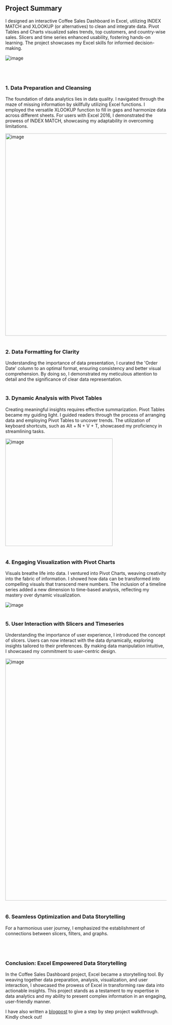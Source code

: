 ## Project Summary

I designed an interactive Coffee Sales Dashboard in Excel, utilizing INDEX MATCH and XLOOKUP (or alternatives) to clean and integrate data. Pivot Tables and Charts visualized sales trends, top customers, and country-wise sales. Slicers and time series enhanced usability, fostering hands-on learning. The project showcases my Excel skills for informed decision-making.

![image](https://github.com/tejaswini-girish/Data-Analytics-Projects/assets/136778982/f0e36dd5-f796-4831-b043-12ba438990ca)
<br></br>
<br></br>

### 1. Data Preparation and Cleansing

The foundation of data analytics lies in data quality. I navigated through the maze of missing information by skillfully utilizing Excel functions. I employed the versatile XLOOKUP function to fill in gaps and harmonize data across different sheets. For users with Excel 2016, I demonstrated the prowess of INDEX MATCH, showcasing my adaptability in overcoming limitations.

<img width="630" alt="image" src="https://github.com/tejaswini-girish/Data-Analytics-Projects/assets/136778982/1be6c1d8-b383-4088-8c2b-58c6763d8a39">
<br></br>

### 2. Data Formatting for Clarity

Understanding the importance of data presentation, I curated the 'Order Date' column to an optimal format, ensuring consistency and better visual comprehension. By doing so, I demonstrated my meticulous attention to detail and the significance of clear data representation.
<br></br>

### 3. Dynamic Analysis with Pivot Tables

Creating meaningful insights requires effective summarization. Pivot Tables became my guiding light. I guided readers through the process of arranging data and employing Pivot Tables to uncover trends. The utilization of keyboard shortcuts, such as Alt + N + V + T, showcased my proficiency in streamlining tasks.

<img width="335" alt="image" src="https://github.com/tejaswini-girish/Data-Analytics-Projects/assets/136778982/ab967284-bb42-4019-8355-732881eccc48">
<br></br>

### 4. Engaging Visualization with Pivot Charts

Visuals breathe life into data. I ventured into Pivot Charts, weaving creativity into the fabric of information. I showed how data can be transformed into compelling visuals that transcend mere numbers. The inclusion of a timeline series added a new dimension to time-based analysis, reflecting my mastery over dynamic visualization.

![image](https://github.com/tejaswini-girish/Data-Analytics-Projects/assets/136778982/1261af81-4a09-4e81-a4ce-90d91c4ad070)
<br></br>

### 5. User Interaction with Slicers and Timeseries

Understanding the importance of user experience, I introduced the concept of slicers. Users can now interact with the data dynamically, exploring insights tailored to their preferences. By making data manipulation intuitive, I showcased my commitment to user-centric design.

<img width="754" alt="image" src="https://github.com/tejaswini-girish/Data-Analytics-Projects/assets/136778982/21719202-a09c-4079-b99c-6fbcd115e064">
<br></br>

### 6. Seamless Optimization and Data Storytelling

For a harmonious user journey, I emphasized the establishment of connections between slicers, filters, and graphs.
<br></br>
<br></br>

### Conclusion: Excel Empowered Data Storytelling

In the Coffee Sales Dashboard project, Excel became a storytelling tool. By weaving together data preparation, analysis, visualization, and user interaction, I showcased the prowess of Excel in transforming raw data into actionable insights. This project stands as a testament to my expertise in data analytics and my ability to present complex information in an engaging, user-friendly manner.




I have also written a [blogpost](https://tejaswinigirish.wordpress.com/2023/08/02/excel-coffee-sales-dasboard-project/) to give a step by step project walkthrough. Kindly check out! 





